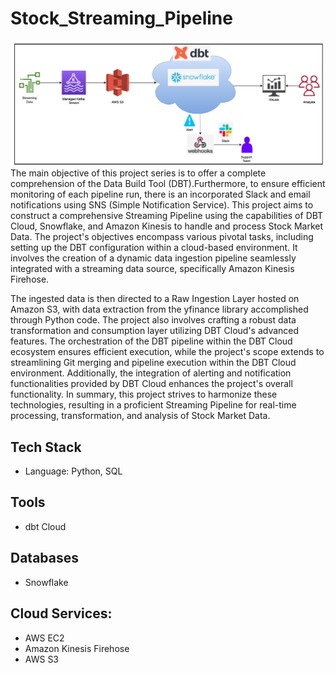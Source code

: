 # Stock_Streaming_Pipeline
![](image.png)
The main objective of this project series is to offer a complete comprehension of the
Data Build Tool (DBT).Furthermore, to ensure efficient monitoring of
each pipeline run, there is an incorporated Slack and email notifications using SNS (Simple
Notification Service). This project aims to construct a comprehensive Streaming Pipeline using the
capabilities of DBT Cloud, Snowflake, and Amazon Kinesis to handle and process Stock
Market Data. The project's objectives encompass various pivotal tasks, including setting
up the DBT configuration within a cloud-based environment. It involves the creation of a
dynamic data ingestion pipeline seamlessly integrated with a streaming data source,
specifically Amazon Kinesis Firehose. 

The ingested data is then directed to a Raw
Ingestion Layer hosted on Amazon S3, with data extraction from the yfinance library
accomplished through Python code. The project also involves crafting a robust data
transformation and consumption layer utilizing DBT Cloud's advanced features. The
orchestration of the DBT pipeline within the DBT Cloud ecosystem ensures efficient
execution, while the project's scope extends to streamlining Git merging and pipeline
execution within the DBT Cloud environment. Additionally, the integration of alerting and
notification functionalities provided by DBT Cloud enhances the project's overall
functionality. In summary, this project strives to harmonize these technologies, resulting
in a proficient Streaming Pipeline for real-time processing, transformation, and analysis
of Stock Market Data.

## Tech Stack
* Language: Python, SQL
## Tools
* dbt Cloud
## Databases
* Snowflake
## Cloud Services:
* AWS EC2
* Amazon Kinesis Firehose
* AWS S3